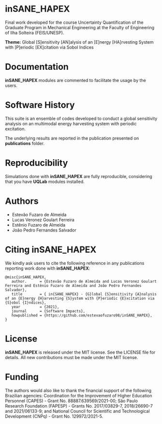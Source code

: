 # inSANE_HAPEX

Final work developed for the course Uncertainty Quantification of the Graduate Program in Mechanical Engineering at the Faculty of Engineering of Ilha Solteira (FEIS/UNESP).

**Theme:** Global [S]ensitivity [AN]alysis of an [E]nergy [HA]rvesting System with [P]eriodic [EX]citation via Sobol Indices

# Documentation
**inSANE_HAPEX** modules are commented to facilitate the usage by the users.

# Software History
This suite is an ensemble of codes developed to conduct a global sensitivity analysis on an multimodal energy harvesting system with periodic excitation.

The underlying results are reported in the publication presented on **publications** folder.

# Reproducibility
Simulations done with **inSANE_HAPEX** are fully reproducible, considering that you have **UQLab** modules installed.

# Authors
- Estevão Fuzaro de Almeida
- Lucas Veronez Goulart Ferreira
- Estênio Fuzaro de Almeida
- João Pedro Fernandes Salvador

# Citing inSANE_HAPEX
We kindly ask users to cite the following reference in any publications reporting work done with **inSANE_HAPEX**:

```
@misc{inSANE_HAPEX,
   author.      = {Estevão Fuzaro de Almeida and Lucas Veronez Goulart Ferreira and Estênio Fuzaro de Almeida and João Pedro Fernandes Salvador},
   title        = { in{SANE_HAPEX} - {G}lobal {S}ensitivity {A}nalysis of an {E}nergy {H}arvesting {S}ystem with {P}eriodic {E}xcitation via {S}obol {I}ndices},
   year         = {2021},
   journal      = {Software Impacts},
   howpublished = {https://github.com/estevaofuzaro98/inSANE_HAPEX},
}
```

# License
**inSANE_HAPEX** is released under the MIT license. See the LICENSE file for details. All new contributions must be made under the MIT license.

# Funding
The authors would also like to thank the financial support of the following Brazilian agencies: Coordination for the Improvement of Higher Education Personnel (CAPES) - Grant No. 88887.639569/2021-00; São Paulo Research Foundation (FAPESP) - Grants No. 2017/03829-7, 2018/26690-7 and 2021/06133-9; and National Council for Scientific and Technological Development (CNPq) - Grant No. 129972/2021-5.
          
